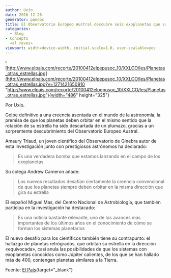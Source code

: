 ```yaml
---
author: Uxío
date: 2016-12-26
generator: pandoc
title: El Observatorio Europeo Austral descubre seis exoplanetas que van
categories:
  - Blog
- Concepto
  «al reves»
viewport: width=device-width, initial-scale=1.0, user-scalable=yes
---
```




![http://www.elpais.com/recorte/20100412elpepusoc_10/XXLCO/Ies/Planetas_otras_estrellas.jpg](http://www.elpais.com/recorte/20100412elpepusoc_10/XXLCO/Ies/Planetas_otras_estrellas.jpg?v=1271421650910 "http://www.elpais.com/recorte/20100412elpepusoc_10/XXLCO/Ies/Planetas_otras_estrellas.jpg"){width="486"
height="325"}

Por Uxío.

Golpe definitivo a una creencia asentada en el mundo de la astronomía,
la premisa de que los planetas deben orbitar en el mismo sentido que la
rotación de su estrella ha sido descartada de un plumazo, gracias a un
sorprentente descubrimiento del Observatorio Europeo Austral.

Amaury Triaud, un joven científico del Observatorio de Ginebra autor de
esta investigación junto con prestigiosos astrónomos ha declarado:

> Es una verdadera bomba que estamos lanzando en el campo de los
> exoplanetas

Su colega Andrew Cameron añade:

> Los nuevos resultados desafían ciertamente la creencia convencional de
> que los planetas siempre deben orbitar en la misma dirección que gira
> su estrella

El español Miguel Mas, del Centro Nacional de Astrobiología, que también
participa en la investigación ha destacado:

> Es una noticia bastante relevante, uno de los avances más importantes
> de los últimos años en el conocimiento de cómo se forman los sistemas
> planetarios

El nuevo desafío para los científicos también tiene su contrapunto: el
hallazgo de planetas retrógrados, que orbitan su estrella en la
dirección «equivocada», casi anula las posibilidades de que los sistemas
con exoplanetas conocidos como Júpiter calientes, de los que se han
hallado más de 400, contengan planetas similares a la Tierra.

Fuente: [El
País](http://www.elpais.com/articulo/sociedad/Mundos/giran/direccion/equivocada/elpepusoc/20100412elpepusoc_11/Tes){target="_blank"}
